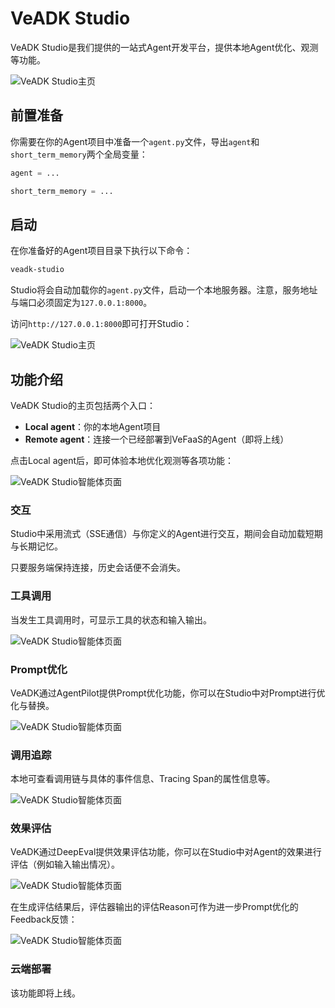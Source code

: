 # VeADK Studio

VeADK Studio是我们提供的一站式Agent开发平台，提供本地Agent优化、观测等功能。

![VeADK Studio主页](/images/studio-index.png)

## 前置准备

你需要在你的Agent项目中准备一个`agent.py`文件，导出`agent`和`short_term_memory`两个全局变量：

```python
agent = ...

short_term_memory = ...
```

## 启动

在你准备好的Agent项目目录下执行以下命令：

```bash
veadk-studio
```

Studio将会自动加载你的`agent.py`文件，启动一个本地服务器。注意，服务地址与端口必须固定为`127.0.0.1:8000`。

访问`http://127.0.0.1:8000`即可打开Studio：

![VeADK Studio主页](/images/studio-index.png)

## 功能介绍

VeADK Studio的主页包括两个入口：

- **Local agent**：你的本地Agent项目
- **Remote agent**：连接一个已经部署到VeFaaS的Agent（即将上线）

点击Local agent后，即可体验本地优化观测等各项功能：

![VeADK Studio智能体页面](/images/studio-chat.png)

### 交互

Studio中采用流式（SSE通信）与你定义的Agent进行交互，期间会自动加载短期与长期记忆。

只要服务端保持连接，历史会话便不会消失。

### 工具调用

当发生工具调用时，可显示工具的状态和输入输出。

![VeADK Studio智能体页面](/images/studio-tool.png)

### Prompt优化

VeADK通过AgentPilot提供Prompt优化功能，你可以在Studio中对Prompt进行优化与替换。

![VeADK Studio智能体页面](/images/studio-refine-prompt.png)

### 调用追踪

本地可查看调用链与具体的事件信息、Tracing Span的属性信息等。

![VeADK Studio智能体页面](/images/studio-tracing.png)

### 效果评估

VeADK通过DeepEval提供效果评估功能，你可以在Studio中对Agent的效果进行评估（例如输入输出情况）。

![VeADK Studio智能体页面](/images/studio-evaluation.png)

在生成评估结果后，评估器输出的评估Reason可作为进一步Prompt优化的Feedback反馈：

![VeADK Studio智能体页面](/images/studio-eval-to-refine.png)

### 云端部署

该功能即将上线。
